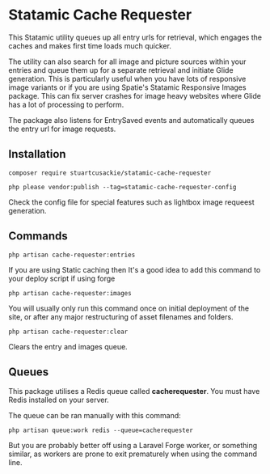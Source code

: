 # Statamic Cache Requester

This Statamic utility queues up all entry urls for retrieval, which engages the caches and makes first time loads much quicker. 

The utility can also search for all image and picture sources within your entries and queue them up for a separate retrieval and initiate Glide generation. This is particularly useful when you have lots of responsive image variants or if you are using Spatie's Statamic Responsive Images package. This can fix server crashes for image heavy websites where Glide has a lot of processing to perform.

The package also listens for EntrySaved events and automatically queues the entry url for image requests.


## Installation

```
composer require stuartcusackie/statamic-cache-requester
```

```
php please vendor:publish --tag=statamic-cache-requester-config
```

Check the config file for special features such as lightbox image requeest generation.


## Commands

```
php artisan cache-requester:entries
```
If you are using Static caching then It's a good idea to add this command to your deploy script if using forge


```
php artisan cache-requester:images
```
You will usually only run this command once on initial deployment of the site, or after any major restructuring of asset filenames and folders.


```
php artisan cache-requester:clear
```
Clears the entry and images queue.


## Queues

This package utilises a Redis queue called **cacherequester**. You must have Redis installed on your server.

The queue can be ran manually with this command:

`php artisan queue:work redis --queue=cacherequester`

But you are probably better off using a Laravel Forge worker, or something similar, as workers are prone to exit prematurely when using the command line.
